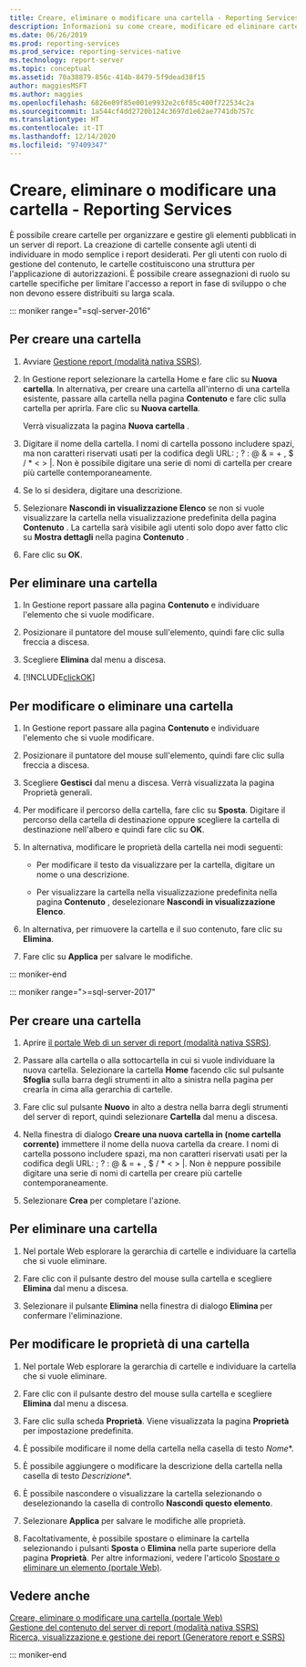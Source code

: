 ```yaml
---
title: Creare, eliminare o modificare una cartella - Reporting Services | Microsoft Docs
description: Informazioni su come creare, modificare ed eliminare cartelle in modo da poter organizzare e gestire gli elementi pubblicati in un server di report di Reporting Services.
ms.date: 06/26/2019
ms.prod: reporting-services
ms.prod_service: reporting-services-native
ms.technology: report-server
ms.topic: conceptual
ms.assetid: 70a38879-856c-414b-8479-5f9dead38f15
author: maggiesMSFT
ms.author: maggies
ms.openlocfilehash: 6826e09f85e001e9932e2c6f85c400f722534c2a
ms.sourcegitcommit: 1a544cf4dd2720b124c3697d1e62ae7741db757c
ms.translationtype: HT
ms.contentlocale: it-IT
ms.lasthandoff: 12/14/2020
ms.locfileid: "97409347"
---
```

# <a name="create-delete-or-modify-a-folder---reporting-services"></a>Creare, eliminare o modificare una cartella - Reporting Services
  È possibile creare cartelle per organizzare e gestire gli elementi pubblicati in un server di report. La creazione di cartelle consente agli utenti di individuare in modo semplice i report desiderati. Per gli utenti con ruolo di gestione del contenuto, le cartelle costituiscono una struttura per l'applicazione di autorizzazioni. È possibile creare assegnazioni di ruolo su cartelle specifiche per limitare l'accesso a report in fase di sviluppo o che non devono essere distribuiti su larga scala.  

::: moniker range="=sql-server-2016"

## <a name="to-create-a-folder"></a>Per creare una cartella  
  
1.  Avviare [Gestione report &#40;modalità nativa SSRS&#41;](../web-portal-ssrs-native-mode.md).  
  
2.  In Gestione report selezionare la cartella Home e fare clic su **Nuova cartella**. In alternativa, per creare una cartella all'interno di una cartella esistente, passare alla cartella nella pagina **Contenuto** e fare clic sulla cartella per aprirla. Fare clic su **Nuova cartella**.  
  
     Verrà visualizzata la pagina **Nuova cartella** .  
  
3.  Digitare il nome della cartella. I nomi di cartella possono includere spazi, ma non caratteri riservati usati per la codifica degli URL: \; \? \: \@ \& \= \+ \, \$ \/ \* \< \> \|. Non è possibile digitare una serie di nomi di cartella per creare più cartelle contemporaneamente.  
  
4.  Se lo si desidera, digitare una descrizione.  
  
5.  Selezionare **Nascondi in visualizzazione Elenco** se non si vuole visualizzare la cartella nella visualizzazione predefinita della pagina **Contenuto** . La cartella sarà visibile agli utenti solo dopo aver fatto clic su **Mostra dettagli** nella pagina **Contenuto** .  
  
6.  Fare clic su **OK**.  
  
## <a name="to-delete-a-folder"></a>Per eliminare una cartella  
  
1.  In Gestione report passare alla pagina **Contenuto** e individuare l'elemento che si vuole modificare.  
  
2.  Posizionare il puntatore del mouse sull'elemento, quindi fare clic sulla freccia a discesa.  
  
3.  Scegliere **Elimina** dal menu a discesa.  
  
4.  [!INCLUDE[clickOK](../../includes/clickok-md.md)]  
  
## <a name="to-modify-or-delete-a-folder"></a>Per modificare o eliminare una cartella  
  
1.  In Gestione report passare alla pagina **Contenuto** e individuare l'elemento che si vuole modificare.  
  
2.  Posizionare il puntatore del mouse sull'elemento, quindi fare clic sulla freccia a discesa.  
  
3.  Scegliere **Gestisci** dal menu a discesa. Verrà visualizzata la pagina Proprietà generali.  
  
4.  Per modificare il percorso della cartella, fare clic su **Sposta**. Digitare il percorso della cartella di destinazione oppure scegliere la cartella di destinazione nell'albero e quindi fare clic su **OK**.  
  
5.  In alternativa, modificare le proprietà della cartella nei modi seguenti:  
  
    -   Per modificare il testo da visualizzare per la cartella, digitare un nome o una descrizione.  
  
    -   Per visualizzare la cartella nella visualizzazione predefinita nella pagina **Contenuto** , deselezionare **Nascondi in visualizzazione Elenco**.  
  
6.  In alternativa, per rimuovere la cartella e il suo contenuto, fare clic su **Elimina**.  
  
7.  Fare clic su **Applica** per salvare le modifiche.  

::: moniker-end

::: moniker range=">=sql-server-2017"
 
## <a name="to-create-a-folder"></a>Per creare una cartella  
  
1. Aprire [il portale Web di un server di report (modalità nativa SSRS)](../../reporting-services/web-portal-ssrs-native-mode.md).  
  
2. Passare alla cartella o alla sottocartella in cui si vuole individuare la nuova cartella. Selezionare la cartella **Home** facendo clic sul pulsante **Sfoglia** sulla barra degli strumenti in alto a sinistra nella pagina per crearla in cima alla gerarchia di cartelle.  
  
3. Fare clic sul pulsante **Nuovo** in alto a destra nella barra degli strumenti del server di report, quindi selezionare **Cartella** dal menu a discesa.  
  
4. Nella finestra di dialogo **Creare una nuova cartella in (nome cartella corrente)** immettere il nome della nuova cartella da creare. I nomi di cartella possono includere spazi, ma non caratteri riservati usati per la codifica degli URL: \; \? \: \@ \& \= \+ \, \$ \/ \* \< \> \|. Non è neppure possibile digitare una serie di nomi di cartella per creare più cartelle contemporaneamente.  
  
5. Selezionare **Crea** per completare l'azione.  
  
## <a name="to-delete-a-folder"></a>Per eliminare una cartella  
  
1. Nel portale Web esplorare la gerarchia di cartelle e individuare la cartella che si vuole eliminare.  
  
2. Fare clic con il pulsante destro del mouse sulla cartella e scegliere **Elimina** dal menu a discesa.  
  
3. Selezionare il pulsante **Elimina** nella finestra di dialogo **Elimina <foldername>** per confermare l'eliminazione.  
  
## <a name="to-modify-a-folders-properties"></a>Per modificare le proprietà di una cartella  
  
1. Nel portale Web esplorare la gerarchia di cartelle e individuare la cartella che si vuole eliminare.  
  
2. Fare clic con il pulsante destro del mouse sulla cartella e scegliere **Elimina** dal menu a discesa.  
  
3. Fare clic sulla scheda **Proprietà**. Viene visualizzata la pagina **Proprietà** per impostazione predefinita.  
  
4. È possibile modificare il nome della cartella nella casella di testo *Nome**.  
  
5. È possibile aggiungere o modificare la descrizione della cartella nella casella di testo *Descrizione**.  
  
6. È possibile nascondere o visualizzare la cartella selezionando o deselezionando la casella di controllo **Nascondi questo elemento**.  
  
7. Selezionare **Applica** per salvare le modifiche alle proprietà.  
  
8. Facoltativamente, è possibile spostare o eliminare la cartella selezionando i pulsanti **Sposta** o **Elimina** nella parte superiore della pagina **Proprietà**. Per altre informazioni, vedere l'articolo [Spostare o eliminare un elemento (portale Web)](../../reporting-services/report-server/move-or-delete-an-item-report-manager.md).  
  
## <a name="see-also"></a>Vedere anche  
 [Creare, eliminare o modificare una cartella (portale Web)](../../reporting-services/report-server/create-delete-or-modify-a-folder-web-portal.md)   
 [Gestione del contenuto del server di report (modalità nativa SSRS)](../../reporting-services/report-server/report-server-content-management-ssrs-native-mode.md)   
 [Ricerca, visualizzazione e gestione dei report &#40;Generatore report e SSRS&#41;](../../reporting-services/report-builder/finding-viewing-and-managing-reports-report-builder-and-ssrs.md)    
  
::: moniker-end